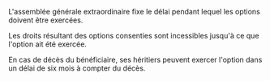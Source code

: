  
 L'assemblée générale extraordinaire fixe le délai pendant lequel les options doivent être exercées.  

  
 Les droits résultant des options consenties sont incessibles jusqu'à ce que l'option ait été exercée.  

  
 En cas de décès du bénéficiaire, ses héritiers peuvent exercer l'option dans un délai de six mois à compter du décès.  
